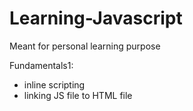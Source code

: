 # Learning-Javascript
Meant for personal learning purpose

Fundamentals1:
- inline scripting
- linking JS file to HTML file
